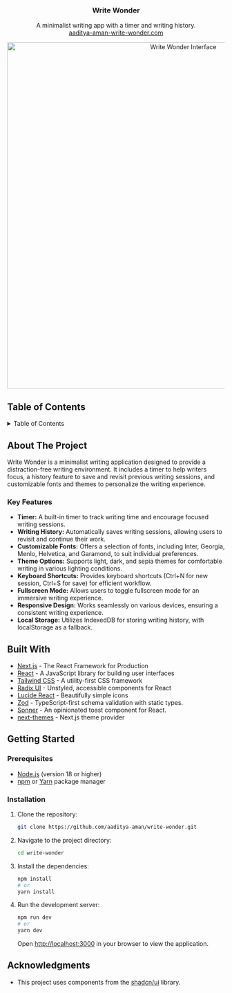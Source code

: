 <div align="center">
<h3 align="center">Write Wonder</h3>

  <p align="center">
    A minimalist writing app with a timer and writing history.
    <br />
     <a href="https://aaditya-aman-write-wonder.com">aaditya-aman-write-wonder.com</a>
  </p>
  <img src="![Screenshot 2025-04-14 110921](https://github.com/user-attachments/assets/a9de360f-6052-4d0d-ade5-5e277b415cc2)
" alt="Write Wonder Interface" width="800"/>
</div>

## Table of Contents

<details>
  <summary>Table of Contents</summary>
  <ol>
    <li>
      <a href="#about-the-project">About The Project</a>
      <ul>
        <li><a href="#key-features">Key Features</a></li>
      </ul>
    </li>
    <li><a href="#built-with">Built With</a></li>
    <li><a href="#getting-started">Getting Started</a>
      <ul>
        <li><a href="#prerequisites">Prerequisites</a></li>
        <li><a href="#installation">Installation</a></li>
      </ul>
    </li>
    <li><a href="#acknowledgments">Acknowledgments</a></li>
  </ol>
</details>

## About The Project

Write Wonder is a minimalist writing application designed to provide a distraction-free writing environment. It includes a timer to help writers focus, a history feature to save and revisit previous writing sessions, and customizable fonts and themes to personalize the writing experience.

### Key Features

- **Timer:** A built-in timer to track writing time and encourage focused writing sessions.
- **Writing History:** Automatically saves writing sessions, allowing users to revisit and continue their work.
- **Customizable Fonts:** Offers a selection of fonts, including Inter, Georgia, Menlo, Helvetica, and Garamond, to suit individual preferences.
- **Theme Options:** Supports light, dark, and sepia themes for comfortable writing in various lighting conditions.
- **Keyboard Shortcuts:** Provides keyboard shortcuts (Ctrl+N for new session, Ctrl+S for save) for efficient workflow.
- **Fullscreen Mode:** Allows users to toggle fullscreen mode for an immersive writing experience.
- **Responsive Design:** Works seamlessly on various devices, ensuring a consistent writing experience.
- **Local Storage:** Utilizes IndexedDB for storing writing history, with localStorage as a fallback.

## Built With

-   [Next.js](https://nextjs.org/) - The React Framework for Production
-   [React](https://reactjs.org/) - A JavaScript library for building user interfaces
-   [Tailwind CSS](https://tailwindcss.com/) - A utility-first CSS framework
-   [Radix UI](https://www.radix-ui.com/) - Unstyled, accessible components for React
-   [Lucide React](https://lucide.dev/) - Beautifully simple icons
-   [Zod](https://zod.dev/) - TypeScript-first schema validation with static types.
-   [Sonner](https://sonner.emilkowal.ski/) - An opinionated toast component for React.
-   [next-themes](https://github.com/pacocoursey/next-themes) - Next.js theme provider

## Getting Started

### Prerequisites

-   [Node.js](https://nodejs.org/) (version 18 or higher)
-   [npm](https://www.npmjs.com/) or [Yarn](https://yarnpkg.com/) package manager

### Installation

1.  Clone the repository:

    ```sh
    git clone https://github.com/aaditya-aman/write-wonder.git
    ```

2.  Navigate to the project directory:

    ```sh
    cd write-wonder
    ```

3.  Install the dependencies:

    ```sh
    npm install
    # or
    yarn install
    ```

4.  Run the development server:

    ```sh
    npm run dev
    # or
    yarn dev
    ```

    Open [http://localhost:3000](http://localhost:3000) in your browser to view the application.

## Acknowledgments

-   This project uses components from the [shadcn/ui](https://ui.shadcn.com/) library.
